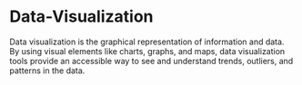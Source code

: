 # Data-Visualization
Data visualization is the graphical representation of information and data. By using visual elements like charts, graphs, and maps, data visualization tools provide an accessible way to see and understand trends, outliers, and patterns in the data.

